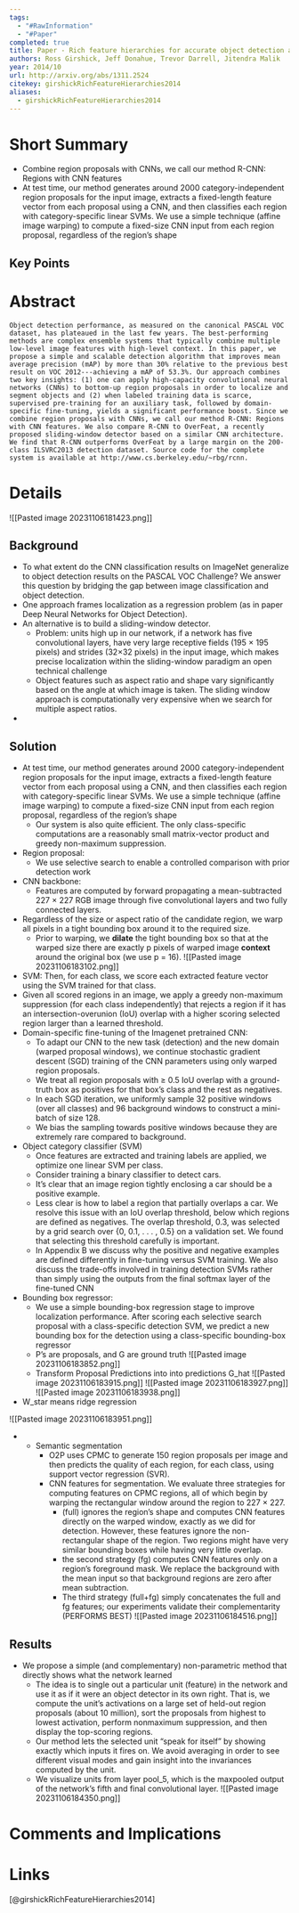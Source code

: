 ```yaml
---
tags:
  - "#RawInformation"
  - "#Paper"
completed: true
title: Paper - Rich feature hierarchies for accurate object detection and semantic segmentation
authors: Ross Girshick, Jeff Donahue, Trevor Darrell, Jitendra Malik
year: 2014/10
url: http://arxiv.org/abs/1311.2524
citekey: girshickRichFeatureHierarchies2014
aliases:
  - girshickRichFeatureHierarchies2014
---
```


# Short Summary
- Combine region proposals with CNNs, we call our method R-CNN: Regions with CNN features
- At test time, our method generates around 2000 category-independent region proposals for the input image, extracts a fixed-length feature vector from each proposal using a CNN, and then classifies each region with category-specific linear SVMs. We use a simple technique (affine image warping) to compute a fixed-size CNN input from each region proposal, regardless of the region’s shape
## Key Points

# Abstract
```
Object detection performance, as measured on the canonical PASCAL VOC dataset, has plateaued in the last few years. The best-performing methods are complex ensemble systems that typically combine multiple low-level image features with high-level context. In this paper, we propose a simple and scalable detection algorithm that improves mean average precision (mAP) by more than 30% relative to the previous best result on VOC 2012---achieving a mAP of 53.3%. Our approach combines two key insights: (1) one can apply high-capacity convolutional neural networks (CNNs) to bottom-up region proposals in order to localize and segment objects and (2) when labeled training data is scarce, supervised pre-training for an auxiliary task, followed by domain-specific fine-tuning, yields a significant performance boost. Since we combine region proposals with CNNs, we call our method R-CNN: Regions with CNN features. We also compare R-CNN to OverFeat, a recently proposed sliding-window detector based on a similar CNN architecture. We find that R-CNN outperforms OverFeat by a large margin on the 200-class ILSVRC2013 detection dataset. Source code for the complete system is available at http://www.cs.berkeley.edu/~rbg/rcnn.
```
# Details
![[Pasted image 20231106181423.png]]

## Background
- To what extent do the CNN classification results on ImageNet generalize to object detection results on the PASCAL VOC Challenge? We answer this question by bridging the gap between image classification and object detection.
- One approach frames localization as a regression problem (as in paper Deep Neural Networks for Object Detection).
- An alternative is to build a sliding-window detector.
	- Problem: units high up in our network, if a network has five convolutional layers, have very large receptive fields (195 × 195 pixels) and strides (32×32 pixels) in the input image, which makes precise localization within the sliding-window paradigm an open technical challenge
	- Object features such as aspect ratio and shape vary significantly based on the angle at which image is taken. The sliding window approach is computationally very expensive when we search for multiple aspect ratios.
- 
## Solution
- At test time, our method generates around 2000 category-independent region proposals for the input image, extracts a fixed-length feature vector from each proposal using a CNN, and then classifies each region with category-specific linear SVMs. We use a simple technique (affine image warping) to compute a fixed-size CNN input from each region proposal, regardless of the region’s shape
	- Our system is also quite efficient. The only class-specific computations are a reasonably small matrix-vector product and greedy non-maximum suppression.
- Region proposal:
	- We use selective search to enable a controlled comparison with prior detection work
- CNN backbone:
    - Features are computed by forward propagating a mean-subtracted 227 × 227 RGB image through five convolutional layers and two fully connected layers.
- Regardless of the size or aspect ratio of the candidate region, we warp all pixels in a tight bounding box around it to the required size.
	- Prior to warping, we **dilate** the tight bounding box so that at the warped size there are exactly p pixels of warped image **context** around the original box (we use p = 16).
![[Pasted image 20231106183102.png]]
- SVM: Then, for each class, we score each extracted feature vector using the SVM trained for that class.
- Given all scored regions in an image, we apply a greedy non-maximum suppression (for each class independently) that rejects a region if it has an intersection-overunion (IoU) overlap with a higher scoring selected region larger than a learned threshold.
- Domain-specific fine-tuning of the Imagenet pretrained CNN: 
	- To adapt our CNN to the new task (detection) and the new domain (warped proposal windows), we continue stochastic gradient descent (SGD) training of the CNN parameters using only warped region proposals. 
	- We treat all region proposals with ≥ 0.5 IoU overlap with a ground-truth box as positives for that box’s class and the rest as negatives.
	- In each SGD iteration, we uniformly sample 32 positive windows (over all classes) and 96 background windows to construct a mini-batch of size 128. 
	- We bias the sampling towards positive windows because they are extremely rare compared to background.
- Object category classifier (SVM)
    - Once features are extracted and training labels are applied, we optimize one linear SVM per class.
    - Consider training a binary classifier to detect cars. 
    - It’s clear that an image region tightly enclosing a car should be a positive example. 
    - Less clear is how to label a region that partially overlaps a car. We resolve this issue with an IoU overlap threshold, below which regions are defined as negatives. The overlap threshold, 0.3, was selected by a grid search over {0, 0.1, . . . , 0.5} on a validation set. We found that selecting this threshold carefully is important.
    - In Appendix B we discuss why the positive and negative examples are defined differently in fine-tuning versus SVM training. We also discuss the trade-offs involved in training detection SVMs rather than simply using the outputs from the final softmax layer of the fine-tuned CNN
- Bounding box regressor:
	- We use a simple bounding-box regression stage to improve localization performance. After scoring each selective search proposal with a class-specific detection SVM, we predict a new bounding box for the detection using a class-specific bounding-box regressor
	- P’s are proposals, and G are ground truth
![[Pasted image 20231106183852.png]]
	- Transform Proposal Predictions into into predictions G_hat
![[Pasted image 20231106183915.png]]
![[Pasted image 20231106183927.png]]
![[Pasted image 20231106183938.png]]
- W_star means ridge regression

![[Pasted image 20231106183951.png]]

- - Semantic segmentation
    - O2P uses CPMC to generate 150 region proposals per image and then predicts the quality of each region, for each class, using support vector regression (SVR).
    - CNN features for segmentation. We evaluate three strategies for computing features on CPMC regions, all of which begin by warping the rectangular window around the region to 227 × 227.
        - (full) ignores the region’s shape and computes CNN features directly on the warped window, exactly as we did for detection. However, these features ignore the non-rectangular shape of the region. Two regions might have very similar bounding boxes while having very little overlap.
        - the second strategy (fg) computes CNN features only on a region’s foreground mask. We replace the background with the mean input so that background regions are zero after mean subtraction.
        - The third strategy (full+fg) simply concatenates the full and fg features; our experiments validate their complementarity (PERFORMS BEST)
![[Pasted image 20231106184516.png]]

## Results
- We propose a simple (and complementary) non-parametric method that directly shows what the network learned
    - The idea is to single out a particular unit (feature) in the network and use it as if it were an object detector in its own right. That is, we compute the unit’s activations on a large set of held-out region proposals (about 10 million), sort the proposals from highest to lowest activation, perform nonmaximum suppression, and then display the top-scoring regions.
    - Our method lets the selected unit “speak for itself” by showing exactly which inputs it fires on. We avoid averaging in order to see different visual modes and gain insight into the invariances computed by the unit.
    - We visualize units from layer pool_5, which is the maxpooled output of the network’s fifth and final convolutional layer.
![[Pasted image 20231106184350.png]]
# Comments and Implications

# Links
[@girshickRichFeatureHierarchies2014]
